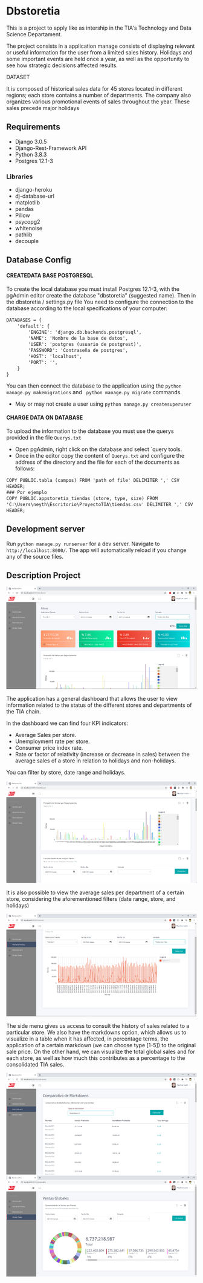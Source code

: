 # Dbstoretia

This is a project to apply like as intership in the TIA's Technology and Data Science Departament.

The project consists in a application manage consists of displaying relevant or useful information for the user from a limited sales history. Holidays and some important events are held once a year, as well as the opportunity to see how strategic decisions affected results.

DATASET

It is composed of historical sales data for 45 stores located in different regions; each store contains a number of departments. The company also organizes various promotional events of sales throughout the year. These sales precede major holidays


## Requirements
- Django 3.0.5
- Django-Rest-Framework API
- Python 3.8.3
- Postgres 12.1-3

### Libraries
- django-heroku
- dj-database-url
- matplotlib
- pandas
- Pillow
- psycopg2
- whitenoise
- pathlib
- decouple


## Database Config

#### CREATEDATA BASE POSTGRESQL

To create the local database you must install Postgres 12.1-3, with the pgAdmin editor create the database "dbstoretia" (suggested name). Then in the dbstoretia / settings.py file
You need to configure the connection to the database according to the local specifications of your computer:
```
DATABASES = {
    'default': {
        'ENGINE': 'django.db.backends.postgresql',
        'NAME': 'Nombre de la base de datos',
        'USER': 'postgres (usuario de postgrest)',
        'PASSWORD': 'Contraseña de postgres',
        'HOST': 'localhost',
        'PORT': '',
    }
}
```
You can then connect the database to the application using the `python manage.py makemigrations` and ` python manage.py migrate` commands.
- May or may not create a user using `python manage.py createsuperuser`

#### CHARGE DATA ON DATABASE

To upload the information to the database you must use the querys provided in the file `Querys.txt`
- Open pgAdmin, right click on the database and select `query tools.
- Once in the editor copy the content of `Querys.txt` and configure the address of the directory and the file for each of the documents as follows:
```
COPY PUBLIC.tabla (campos) FROM 'path of file' DELIMITER ',' CSV HEADER;
### Por ejemplo
COPY PUBLIC.appstoretia_tiendas (store, type, size) FROM 'C:\Users\neyth\Escritorio\ProyectoTIA\tiendas.csv' DELIMITER ',' CSV HEADER;
```

## Development server

Run `python manage.py runserver` for a dev server. Navigate to `http://localhost:8000/`. The app will automatically reload if you change any of the source files.


## Description Project

![Alt text](https://github.com/NeythLevanest/dashboardstore/blob/main/screenshots/dashboard1.png "Dashboard")

The application has a general dashboard that allows the user to view information related to the status of the different stores and departments of the TIA chain.

In the dashboard we can find four KPI indicators:
- Average Sales per store.
- Unemployment rate per store.
- Consumer price index rate.
- Rate or factor of relativity (increase or decrease in sales) between the average sales of a store in relation to holidays and non-holidays.

You can filter by store, date range and holidays.



![Alt text](https://github.com/NeythLevanest/dashboardstore/blob/main/screenshots/dashboard2.png "Dashboard Departamentos")

It is also possible to view the average sales per department of a certain store, considering the aforementioned filters (date range, store, and holidays)

![Alt text](https://github.com/NeythLevanest/dashboardstore/blob/main/screenshots/dashboard3.png "Dashboard Options Chart")

The side menu gives us access to consult the history of sales related to a particular store. We also have the markdowns option, which allows us to visualize in a table when it has affected, in percentage terms, the application of a certain markdown (we can choose type [1-5]) to the original sale price. On the other hand, we can visualize the total global sales and for each store, as well as how much this contributes as a percentage to the consolidated TIA sales.

![Alt text](https://github.com/NeythLevanest/dashboardstore/blob/main/screenshots/dashboard4.png "Dashboard Options Chart")
![Alt text](https://github.com/NeythLevanest/dashboardstore/blob/main/screenshots/dashboard5.png "Dashboard Options Chart")

